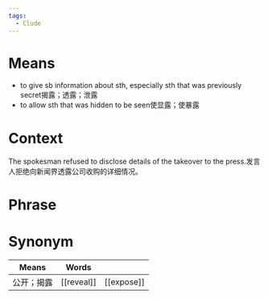 ```yaml
---
tags:
  - Clude
---
```

# Means
- to give sb information about sth, especially sth that was previously secret揭露；透露；泄露
- to allow sth that was hidden to be seen使显露；使暴露
# Context
The spokesman refused to disclose details of the takeover to the press.发言人拒绝向新闻界透露公司收购的详细情况。
# Phrase

# Synonym
| Means | Words      |            |
| ----- | ---------- | ---------- |
| 公开；揭露 | [[reveal]] | [[expose]] |
